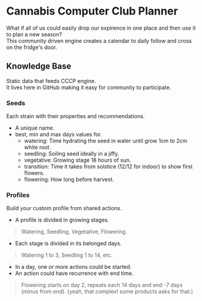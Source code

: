 # Cannabis Computer Club Planner
What if all of us could easily drop our expirence in one place and then use it to plan a new season?  
This community driven engine creates a calendar to daily follow and cross on the fridge's door.

## Knowledge Base
Static data that feeds CCCP engine.  
It lives here in GitHub making it easy for community to participate.

### Seeds
Each strain with their properties and recommendations.
* A unique name.
* best, min and max days values for.
  * watering: Time hydrating the seed in water until grow 1cm to 2cm white root.
  * seedling: Soiling seed ideally in a jiffy.
  * vegetative: Growing stage 18 hours of sun.
  * transition: Time it takes from solstice (12/12 for indoor) to show first flowers.
  * flowering: How long before harvest.

### Profiles
Build your custom profile from shared actions.
* A profile is divided in growing stages.
> Watering, Seedling, Vegetative, Flowering.
* Each stage is divided in its belonged days.
> Watering 1 to 3, Seedling 1 to 14, etc.
* In a day, one or more actions could be started.
* An action could have recurrence with end time.
> Flowering starts on day 2, repeats each 14 days and end -7 days (minus from end).
> (yeah, that complex! some products asks for that.)
